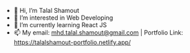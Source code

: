 - 👋 Hi, I’m Talal Shamout
- 👀 I’m interested in Web Developing
- 🌱 I’m currently learning React JS
- 📫 My email: mhd.talal.shamout@gmail.com | Portfolio Link: https://talalshamout-portfolio.netlify.app/

